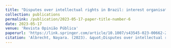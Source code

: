 ```yaml
---
title: "Disputes over intellectual rights in Brazil: interest organisations and their impacts on copyright law"
collection: publications
permalink: /publication/2023-05-17-paper-title-number-6
date: 2023-05-17
venue: 'Revista Opinião Pública'
paperurl: 'https://link.springer.com/article/10.1007/s43545-023-00662-2'
citation: 'Albrecht, Nayara. (2023). &quot;Disputes over intellectual rights in Brazil: interest organisations and their impacts on copyright law. &quot; <i>SN Social Sciences</i>. 1(3).'
---
```

